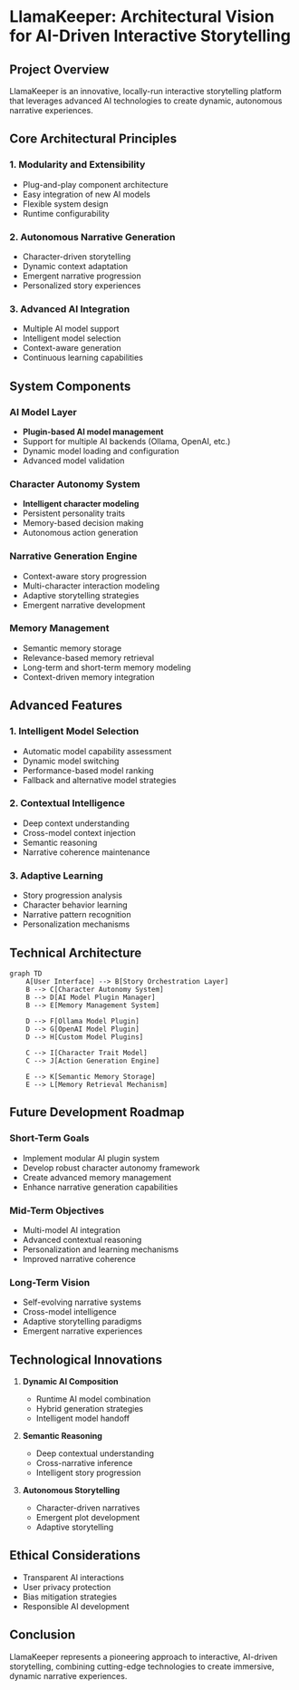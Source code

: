 # LlamaKeeper: Architectural Vision for AI-Driven Interactive Storytelling

## Project Overview

LlamaKeeper is an innovative, locally-run interactive storytelling platform that leverages advanced AI technologies to create dynamic, autonomous narrative experiences.

## Core Architectural Principles

### 1. Modularity and Extensibility
- Plug-and-play component architecture
- Easy integration of new AI models
- Flexible system design
- Runtime configurability

### 2. Autonomous Narrative Generation
- Character-driven storytelling
- Dynamic context adaptation
- Emergent narrative progression
- Personalized story experiences

### 3. Advanced AI Integration
- Multiple AI model support
- Intelligent model selection
- Context-aware generation
- Continuous learning capabilities

## System Components

### AI Model Layer
- **Plugin-based AI model management**
- Support for multiple AI backends (Ollama, OpenAI, etc.)
- Dynamic model loading and configuration
- Advanced model validation

### Character Autonomy System
- **Intelligent character modeling**
- Persistent personality traits
- Memory-based decision making
- Autonomous action generation

### Narrative Generation Engine
- Context-aware story progression
- Multi-character interaction modeling
- Adaptive storytelling strategies
- Emergent narrative development

### Memory Management
- Semantic memory storage
- Relevance-based memory retrieval
- Long-term and short-term memory modeling
- Context-driven memory integration

## Advanced Features

### 1. Intelligent Model Selection
- Automatic model capability assessment
- Dynamic model switching
- Performance-based model ranking
- Fallback and alternative model strategies

### 2. Contextual Intelligence
- Deep context understanding
- Cross-model context injection
- Semantic reasoning
- Narrative coherence maintenance

### 3. Adaptive Learning
- Story progression analysis
- Character behavior learning
- Narrative pattern recognition
- Personalization mechanisms

## Technical Architecture

```mermaid
graph TD
    A[User Interface] --> B[Story Orchestration Layer]
    B --> C[Character Autonomy System]
    B --> D[AI Model Plugin Manager]
    B --> E[Memory Management System]
    
    D --> F[Ollama Model Plugin]
    D --> G[OpenAI Model Plugin]
    D --> H[Custom Model Plugins]
    
    C --> I[Character Trait Model]
    C --> J[Action Generation Engine]
    
    E --> K[Semantic Memory Storage]
    E --> L[Memory Retrieval Mechanism]
```

## Future Development Roadmap

### Short-Term Goals
- Implement modular AI plugin system
- Develop robust character autonomy framework
- Create advanced memory management
- Enhance narrative generation capabilities

### Mid-Term Objectives
- Multi-model AI integration
- Advanced contextual reasoning
- Personalization and learning mechanisms
- Improved narrative coherence

### Long-Term Vision
- Self-evolving narrative systems
- Cross-model intelligence
- Adaptive storytelling paradigms
- Emergent narrative experiences

## Technological Innovations

1. **Dynamic AI Composition**
   - Runtime AI model combination
   - Hybrid generation strategies
   - Intelligent model handoff

2. **Semantic Reasoning**
   - Deep contextual understanding
   - Cross-narrative inference
   - Intelligent story progression

3. **Autonomous Storytelling**
   - Character-driven narratives
   - Emergent plot development
   - Adaptive storytelling

## Ethical Considerations

- Transparent AI interactions
- User privacy protection
- Bias mitigation strategies
- Responsible AI development

## Conclusion

LlamaKeeper represents a pioneering approach to interactive, AI-driven storytelling, combining cutting-edge technologies to create immersive, dynamic narrative experiences.